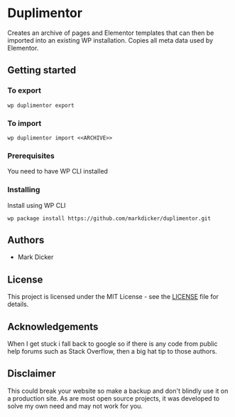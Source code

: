 # Duplimentor

Creates an archive of pages and Elementor templates that can then be imported into an existing WP installation.  Copies all meta data used by Elementor.

## Getting started

### To export

    wp duplimentor export


### To import

    wp duplimentor import <<ARCHIVE>>


### Prerequisites

You need to have WP CLI installed

### Installing

Install using WP CLI 
    
    wp package install https://github.com/markdicker/duplimentor.git  


## Authors

- Mark Dicker 

## License

This project is licensed under the MIT License - see the [LICENSE](LICENSE) file for details.

## Acknowledgements

When I get stuck i fall back to google so if there is any code from public help forums such as Stack Overflow, then a big hat tip to those authors.

## Disclaimer

This could break your website so make a backup and don't blindly use it on a production site.  As are most open source projects, it was developed to solve my own need and may not work for you.

